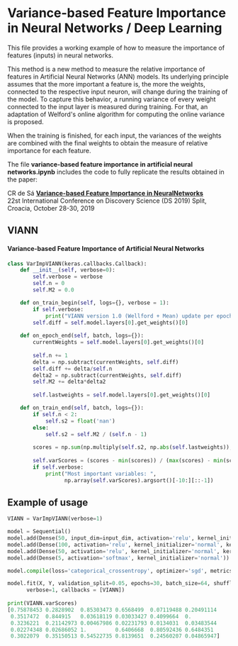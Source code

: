 # Variance-based Feature Importance in Neural Networks / Deep Learning

This file provides a working example of how to measure the importance of features (inputs) in neural networks. 

This method is a new method to measure the relative importance of features in Artificial Neural Networks (ANN) models. Its underlying principle assumes that the more important a feature is, the more the weights, connected to the respective input neuron, will change during the training of the model. To capture this behavior, a running variance of every weight connected to the input layer is measured during training. For that, an adaptation of Welford's online algorithm for computing the online variance is proposed.

When the training is finished, for each input, the variances of the weights are combined with the final weights to obtain the measure of relative importance for each feature.

The file **variance-based feature importance in artificial neural networks.ipynb** includes the code to fully replicate the results obtained in the paper:

CR de Sá [**Variance-based Feature Importance in NeuralNetworks**](https://doi.org/10.1007/978-3-030-33778-0_24)  
22st International Conference on Discovery Science (DS 2019) Split, Croacia, October 28-30, 2019


## VIANN
#### Variance-based Feature Importance of Artificial Neural Networks
```python
class VarImpVIANN(keras.callbacks.Callback):
    def __init__(self, verbose=0):
        self.verbose = verbose
        self.n = 0
        self.M2 = 0.0

    def on_train_begin(self, logs={}, verbose = 1):
        if self.verbose:
            print("VIANN version 1.0 (Wellford + Mean) update per epoch")
        self.diff = self.model.layers[0].get_weights()[0]
        
    def on_epoch_end(self, batch, logs={}):
        currentWeights = self.model.layers[0].get_weights()[0]
        
        self.n += 1
        delta = np.subtract(currentWeights, self.diff)
        self.diff += delta/self.n
        delta2 = np.subtract(currentWeights, self.diff)
        self.M2 += delta*delta2
            
        self.lastweights = self.model.layers[0].get_weights()[0]

    def on_train_end(self, batch, logs={}):
        if self.n < 2:
            self.s2 = float('nan')
        else:
            self.s2 = self.M2 / (self.n - 1)
        
        scores = np.sum(np.multiply(self.s2, np.abs(self.lastweights)), axis = 1)
        
        self.varScores = (scores - min(scores)) / (max(scores) - min(scores))
        if self.verbose:
            print("Most important variables: ",
                  np.array(self.varScores).argsort()[-10:][::-1])
```
## Example of usage
```python
VIANN = VarImpVIANN(verbose=1)

model = Sequential()
model.add(Dense(50, input_dim=input_dim, activation='relu', kernel_initializer='normal', kernel_regularizer=l2(0.01)))
model.add(Dense(100, activation='relu', kernel_initializer='normal', kernel_regularizer=l2(0.01)))
model.add(Dense(50, activation='relu', kernel_initializer='normal', kernel_regularizer=l2(0.01)))
model.add(Dense(5, activation='softmax', kernel_initializer='normal'))

model.compile(loss='categorical_crossentropy', optimizer='sgd', metrics=['accuracy'])

model.fit(X, Y, validation_split=0.05, epochs=30, batch_size=64, shuffle=True, 
      verbose=1, callbacks = [VIANN])
      
print(VIANN.varScores)
[0.75878453 0.2828902  0.85303473 0.6568499  0.07119488 0.20491114
 0.3517472  0.844915   0.03618119 0.03033427 0.4099664  0.
 0.3236221  0.21142973 0.00467986 0.02231793 0.0134031  0.03483544
 0.02274348 0.02686052 1.         0.6406668  0.80592436 0.6484351
 0.3022079  0.35150513 0.54522735 0.8139651  0.24560207 0.04865947]
```

